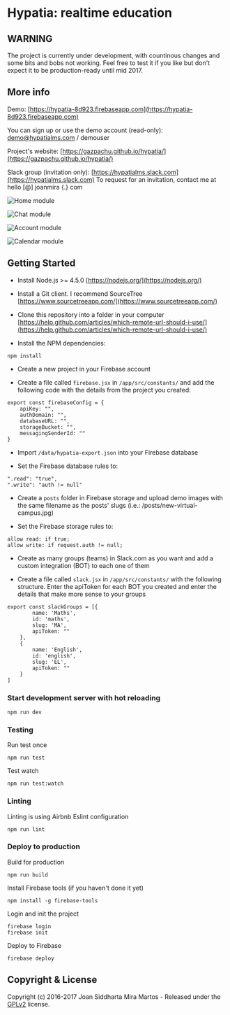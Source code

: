 # Hypatia: realtime education

## WARNING

The project is currently under development, with countinous changes and some bits and bobs not working. Feel free to test it if you like but don't expect it to be production-ready until mid 2017.

## More info

Demo: [https://hypatia-8d923.firebaseapp.com](https://hypatia-8d923.firebaseapp.com)

You can sign up or use the demo account (read-only): demo@hypatialms.com / demouser

Project's website: [https://gazpachu.github.io/hypatia/](https://gazpachu.github.io/hypatia/)

Slack group (invitation only): [https://hypatialms.slack.com](https://hypatialms.slack.com) To request for an invitation, contact me at hello [@] joanmira {.} com

![Home module](https://firebasestorage.googleapis.com/v0/b/hypatia-8d923.appspot.com/o/screenshots%2Fhome.png?alt=media&token=07e2df57-71cf-4b50-99cb-c25ad83fa13c)

![Chat module](https://firebasestorage.googleapis.com/v0/b/hypatia-8d923.appspot.com/o/screenshots%2Fchat.png?alt=media&token=4479e9db-aff7-48a6-8e02-0b5fe4326cf5)

![Account module](https://firebasestorage.googleapis.com/v0/b/hypatia-8d923.appspot.com/o/screenshots%2Faccount.png?alt=media&token=6a035c52-84df-4acc-a56d-c15e352f34da)

![Calendar module](https://firebasestorage.googleapis.com/v0/b/hypatia-8d923.appspot.com/o/screenshots%2Fcalendar.png?alt=media&token=17ab3011-9c46-4afd-adf5-124797422217)

## Getting Started

- Install Node.js >= 4.5.0 [https://nodejs.org/](https://nodejs.org/)

- Install a Git client. I recommend SourceTree [https://www.sourcetreeapp.com/](https://www.sourcetreeapp.com/)

- Clone this repository into a folder in your computer [https://help.github.com/articles/which-remote-url-should-i-use/](https://help.github.com/articles/which-remote-url-should-i-use/)

- Install the NPM dependencies:

````
npm install
````

- Create a new project in your Firebase account

- Create a file called `firebase.jsx` in `/app/src/constants/` and add the following code with the details from the project you created:

````
export const firebaseConfig = {
  	apiKey: "",
    authDomain: "",
    databaseURL: "",
	storageBucket: "",
    messagingSenderId: ""
}
````

- Import `/data/hypatia-export.json` into your Firebase database

- Set the Firebase database rules to:

````
".read": "true",
".write": "auth != null"
````

- Create a `posts` folder in Firebase storage and upload demo images with the same filename as the posts' slugs (i.e.: /posts/new-virtual-campus.jpg)

- Set the Firebase storage rules to:

````
allow read: if true;
allow write: if request.auth != null;
````

- Create as many groups (teams) in Slack.com as you want and add a custom integration (BOT) to each one of them

- Create a file called `slack.jsx` in `/app/src/constants/` with the following structure. Enter the apiToken for each BOT you created and enter the details that make more sense to your groups

````
export const slackGroups = [{
		name: 'Maths',
		id: 'maths',
		slug: 'MA',
		apiToken: ""
	},
	{
		name: 'English',
		id: 'english',
		slug: 'EL',
		apiToken: ""
	}						
]
````

### Start development server with hot reloading

````
npm run dev
````

### Testing

Run test once

````
npm run test
````

Test watch

````
npm run test:watch
````

### Linting

Linting is using Airbnb Eslint configuration

````
npm run lint
````

### Deploy to production

Build for production

````
npm run build
````

Install Firebase tools (if you haven't done it yet)

````
npm install -g firebase-tools
````

Login and init the project

````
firebase login
firebase init
````

Deploy to Firebase

````
firebase deploy
````

## Copyright & License

Copyright (c) 2016-2017 Joan Siddharta Mira Martos - Released under the [GPLv2](https://www.gnu.org/licenses/old-licenses/gpl-2.0.html) license.
